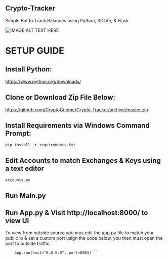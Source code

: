 ## Crypto-Tracker
Simple Bot to Track Balances using Python, SQLite, &amp; Flask


![IMAGE ALT TEXT HERE](https://i.imgur.com/Cx9WaJ7.png)


# SETUP GUIDE

## Install Python: 

https://www.python.org/downloads/

## Clone or Download Zip File Below:

https://github.com/CryptoGnome/Crypto-Tracker/archive/master.zip

## Install Requirements via Windows Command Prompt:

```pip install -r requirements.txt```


## Edit Accounts to match Exchanges & Keys using a text editor

```accounts.py```

## Run Main.py

## Run App.py & Visit http://localhost:8000/ to view UI

To view from outside source you mus edit the app.py file to match your public ip & set a custom port usign the code below, you then must open the port to outside traffic.

```if __name__ == '__main__':
    app.run(host="0.0.0.0", port=8081)```
